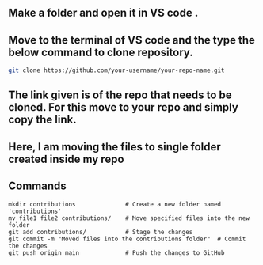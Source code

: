 ## Make a folder and open it in VS code .
## Move to the terminal of VS code and the type the below command to clone repository.
```bash
git clone https://github.com/your-username/your-repo-name.git
```
## The link given is of the repo that needs to be cloned. For this move to your repo and simply copy the link.
## Here, I am moving the files to single folder created inside my repo
## Commands
```
mkdir contributions              # Create a new folder named 'contributions'
mv file1 file2 contributions/    # Move specified files into the new folder
git add contributions/           # Stage the changes
git commit -m "Moved files into the contributions folder"  # Commit the changes
git push origin main             # Push the changes to GitHub

```
